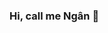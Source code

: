### Hi, call me Ngân 👋

<!--
**thungan1909/thungan1909** is a ✨ _special_ ✨ repository because its `README.md` (this file) appears on your GitHub profile.

Here are some ideas to get you started:

- 🔭 I’m currently studying at Ho Chi Minh University of Sciences
- 🌱 I’m currently learning Software Engineering
- 📫 How to reach me: nganthudoan2001@gmail.com 

<hr>
<p align="center">
  <i>Others</i>
<p align="center">
    <a href="https://www.facebook.com/doanthungan19" alt="Facebook"><img src="https://github.com/imdhruv99/imdhruv99/blob/master/readme/facebook.png"></a>
    <a href="https://github.com/thungan1909" alt="GitHub"><img src="https://github.com/imdhruv99/imdhruv99/blob/master/readme/github.png"></a>
 
</p>
  
</p>
